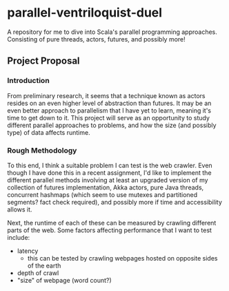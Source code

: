 # parallel-ventriloquist-duel
A repository for me to dive into Scala's parallel programming approaches.
Consisting of pure threads, actors, futures, and possibly more!

## Project Proposal

### Introduction
From preliminary research, it seems that a technique known as actors resides on an
even higher level of abstraction than futures. It may be an even better approach to 
parallelism that I have yet to learn, meaning it's time to get down to it. This project
will serve as an opportunity to study different parallel approaches to problems, and 
how the size (and possibly type) of data affects runtime.

### Rough Methodology
To this end, I think a suitable problem I can test is the web crawler. Even though I have
done this in a recent assignment, I'd like to implement the different parallel methods 
involving at least an upgraded version of my collection of futures implementation, Akka actors,
pure Java threads, concurrent hashmaps (which seem to use mutexes and partitioned segments?
fact check required), and possibly more if time and accessibility allows it. 

Next, the runtime of each of these can be measured by crawling different parts of the web.
Some factors affecting performance that I want to test include:
* latency 
  * this can be tested by crawling webpages hosted on opposite sides of the earth
* depth of crawl
* "size" of webpage (word count?)






